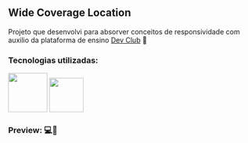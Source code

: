 ## Wide Coverage Location

<p>Projeto que desenvolvi para absorver conceitos de responsividade com auxilio da plataforma de ensino <a href="https://rodolfomori.com.br/devclub/"> Dev Club</a> 🚀</p>

<h3>Tecnologias utilizadas:</h3>

<p>
<img src="https://img.shields.io/badge/HTML5-E34F26?style=for-the-badge&logo=html5&logoColor=white" width="80px">
<img src="https://img.shields.io/badge/CSS3-1572B6?style=for-the-badge&logo=css3&logoColor=white" width="70px">
</p>

<h3><b>Preview: 💻📱</b></h3>
<br>
<img src="">
<img src="">
